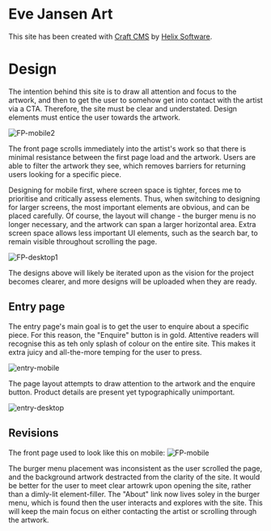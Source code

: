 # Eve Jansen Art

This site has been created with [Craft CMS](https://craftcms.com) by [Helix Software](http://helixsoftware.uk).

# Design

The intention behind this site is to draw all attention and focus to the artwork, and then to get the user to somehow get into contact with the artist via a CTA. Therefore, the site must be clear and understated. Design elements must entice the user towards the artwork.

![FP-mobile2](https://user-images.githubusercontent.com/41343750/207098758-ec972345-63f8-4a9a-9e3b-c0e3d228a46f.jpg)

The front page scrolls immediately into the artist's work so that there is minimal resistance between the first page load and the artwork. Users are able to filter the artwork they see, which removes barriers for returning users looking for a specific piece. 

Designing for mobile first, where screen space is tighter, forces me to prioritise and critically assess elements. Thus, when switching to designing for larger screens, the most important elements are obvious, and can be placed carefully. Of course, the layout will change - the burger menu is no longer necessary, and the artwork can span a larger horizontal area. Extra screen space allows less important UI elements, such as the search bar, to remain visible throughout scrolling the page.

![FP-desktop1](https://user-images.githubusercontent.com/41343750/207092911-2d932628-777e-4bb5-9a28-997a78ff0ea4.jpg)

The designs above will likely be iterated upon as the vision for the project becomes clearer, and more designs will be uploaded when they are ready.

## Entry page

The entry page's main goal is to get the user to enquire about a specific piece. For this reason, the "Enquire" button is in gold. Attentive readers will recognise this as teh only splash of colour on the entire site. This makes it extra juicy and all-the-more temping for the user to press.

![entry-mobile](https://user-images.githubusercontent.com/41343750/207099958-67c9b35d-4e1f-46c5-90a3-6537a49e0c1b.jpg)

The page layout attempts to draw attention to the artwork and the enquire button. Product details are present yet typographically unimportant.

![entry-desktop](https://user-images.githubusercontent.com/41343750/207100624-76726a14-0bfb-40e7-a0fd-8ef224c4ef06.jpg)


## Revisions

The front page used to look like this on mobile:
![FP-mobile](https://user-images.githubusercontent.com/41343750/207088544-d5a453dc-1266-4d35-adb9-90b7d0536bb2.jpg)

The burger menu placement was inconsistent as the user scrolled the page, and the background artwork destracted from the clarity of the site. It would be better for the user to meet clear artowrk upon opening the site, rather than a dimly-lit element-filler. The "About" link now lives soley in the burger menu, which is found then the user interacts and explores with the site. This will keep the main focus on either contacting the artist or scrolling through the artwork.

